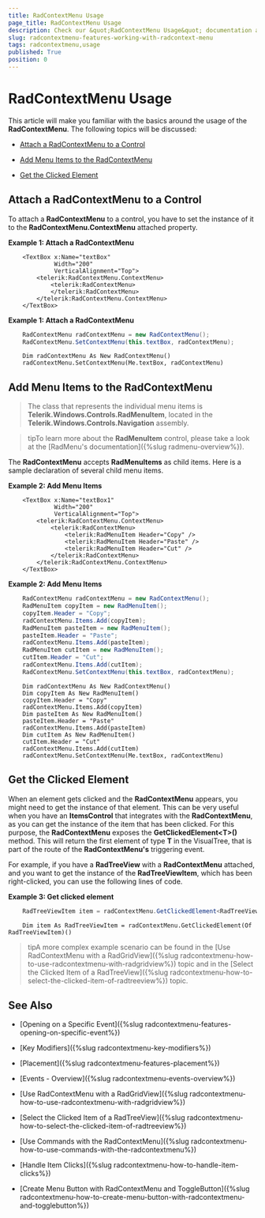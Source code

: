 ```yaml
---
title: RadContextMenu Usage
page_title: RadContextMenu Usage
description: Check our &quot;RadContextMenu Usage&quot; documentation article for the RadContextMenu {{ site.framework_name }} control.
slug: radcontextmenu-features-working-with-radcontext-menu
tags: radcontextmenu,usage
published: True
position: 0
---
```


# RadContextMenu Usage

This article will make you familiar with the basics around the usage of the __RadContextMenu__. The following topics will be discussed:

* [Attach a RadContextMenu to a Control](#attach-a-radcontextmenu-to-a-control)

* [Add Menu Items to the RadContextMenu](#add-menu-items-to-the-radcontextmenu)

* [Get the Clicked Element](#get-the-clicked-element)

## Attach a RadContextMenu to a Control

To attach a __RadContextMenu__ to a control, you have to set the instance of it to the __RadContextMenu.ContextMenu__ attached property.

__Example 1: Attach a RadContextMenu__

```XAML
	<TextBox x:Name="textBox"
	         Width="200"
	         VerticalAlignment="Top">
	    <telerik:RadContextMenu.ContextMenu>
	        <telerik:RadContextMenu>
	        </telerik:RadContextMenu>
	    </telerik:RadContextMenu.ContextMenu>
	</TextBox>
```

__Example 1: Attach a RadContextMenu__

```C#
    RadContextMenu radContextMenu = new RadContextMenu();
    RadContextMenu.SetContextMenu(this.textBox, radContextMenu);
```
```VB.NET
    Dim radContextMenu As New RadContextMenu()
    radContextMenu.SetContextMenu(Me.textBox, radContextMenu)
```

## Add Menu Items to the RadContextMenu

>The class that represents the individual menu items is __Telerik.Windows.Controls.RadMenuItem__, located in the __Telerik.Windows.Controls.Navigation__ assembly.

>tipTo learn more about the __RadMenuItem__ control, please take a look at the [RadMenu's documentation]({%slug radmenu-overview%}).

The __RadContextMenu__ accepts __RadMenuItems__ as child items. Here is a sample declaration of several child menu items.

__Example 2: Add Menu Items__

```XAML
	<TextBox x:Name="textBox1"
	         Width="200"
	         VerticalAlignment="Top">
	    <telerik:RadContextMenu.ContextMenu>
	        <telerik:RadContextMenu>
	            <telerik:RadMenuItem Header="Copy" />
	            <telerik:RadMenuItem Header="Paste" />
	            <telerik:RadMenuItem Header="Cut" />
	        </telerik:RadContextMenu>
	    </telerik:RadContextMenu.ContextMenu>
	</TextBox>
```

__Example 2: Add Menu Items__

```C#
    RadContextMenu radContextMenu = new RadContextMenu();
    RadMenuItem copyItem = new RadMenuItem();
    copyItem.Header = "Copy";
    radContextMenu.Items.Add(copyItem);
    RadMenuItem pasteItem = new RadMenuItem();
    pasteItem.Header = "Paste";
    radContextMenu.Items.Add(pasteItem);
    RadMenuItem cutItem = new RadMenuItem();
    cutItem.Header = "Cut";
    radContextMenu.Items.Add(cutItem);
    RadContextMenu.SetContextMenu(this.textBox, radContextMenu);
```
```VB.NET
    Dim radContextMenu As New RadContextMenu()
    Dim copyItem As New RadMenuItem()
    copyItem.Header = "Copy"
    radContextMenu.Items.Add(copyItem)
    Dim pasteItem As New RadMenuItem()
    pasteItem.Header = "Paste"
    radContextMenu.Items.Add(pasteItem)
    Dim cutItem As New RadMenuItem()
    cutItem.Header = "Cut"
    radContextMenu.Items.Add(cutItem)
    radContextMenu.SetContextMenu(Me.textBox, radContextMenu)
```

## Get the Clicked Element

When an element gets clicked and the __RadContextMenu__ appears, you might need to get the instance of that element. This can be very useful when you have an __ItemsControl__ that integrates with the __RadContextMenu__, as you can get the instance of the item that has been clicked. For this purpose, the __RadContextMenu__ exposes the __GetClickedElement\<T\>()__ method. This will return the first element of type __T__ in the VisualTree, that is part of the route of the __RadContextMenu's__ triggering event.

For example, if you have a __RadTreeView__ with a __RadContextMenu__ attached, and you want to get the instance of the __RadTreeViewItem__, which has been right-clicked, you can use the following lines of code.

__Example 3: Get clicked element__

```C#
	RadTreeViewItem item = radContextMenu.GetClickedElement<RadTreeViewItem>();
```
```VB.NET
	Dim item As RadTreeViewItem = radContextMenu.GetClickedElement(Of RadTreeViewItem)()
```

>tipA more complex example scenario can be found in the [Use RadContextMenu with a RadGridView]({%slug radcontextmenu-how-to-use-radcontextmenu-with-radgridview%}) topic and in the [Select the Clicked Item of a RadTreeView]({%slug radcontextmenu-how-to-select-the-clicked-item-of-radtreeview%}) topic.

## See Also

 * [Opening on a Specific Event]({%slug radcontextmenu-features-opening-on-specific-event%})

 * [Key Modifiers]({%slug radcontextmenu-key-modifiers%})

 * [Placement]({%slug radcontextmenu-features-placement%})

 * [Events - Overview]({%slug radcontextmenu-events-overview%})

 * [Use RadContextMenu with a RadGridView]({%slug radcontextmenu-how-to-use-radcontextmenu-with-radgridview%})

 * [Select  the Clicked Item of a RadTreeView]({%slug radcontextmenu-how-to-select-the-clicked-item-of-radtreeview%})

 * [Use Commands with the RadContextMenu]({%slug radcontextmenu-how-to-use-commands-with-the-radcontextmenu%})

 * [Handle Item Clicks]({%slug radcontextmenu-how-to-handle-item-clicks%})

 * [Create Menu Button with RadContextMenu and ToggleButton]({%slug radcontextmenu-how-to-create-menu-button-with-radcontextmenu-and-togglebutton%})